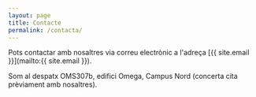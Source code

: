 ```yaml
---
layout: page
title: Contacte
permalink: /contacta/
---
```


Pots contactar amb nosaltres via correu electrònic
a l'adreça [{{ site.email }}](mailto:{{ site.email }}).

Som al despatx OMS307b, edifici Omega, Campus Nord 
(concerta cita prèviament amb nosaltres).
